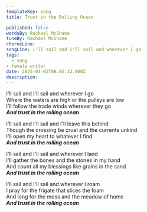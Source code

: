 ```yaml
---
templateKey: song
title: Trust in the Rolling Ocean

published: false
wordsBy: Rachael McShane
tuneBy: Rachael McShane
chorusLine: 
songLine: I'll sail and I'll sail and wherever I go
tags:
  - song
- female writer
date: 2025-04-03T08:05:12.000Z
description: 
---
```

I'll sail and I'll sail and wherever I go\
Where the waters are high or the pulleys are low\
I'll follow the trade winds wherever they go\
***And trust in the rolling ocean***

I'll sail and I'll sail and I'll leave this behind\
Though the crossing be cruel and the currents unkind\
I'll open my heart to whatever I find\
***And trust in the rolling ocean***

I'll sail and I'll sail and wherever I land\
I'll gather the bones and the stones in my hand\
And count all my blessings like grains in the sand\
***And trust in the rolling ocean***

I'll sail and I'll sail and wherever I roam\
I pray for the frigate that slices the foam\
And long for the moss and the meadow of home\
***And trust in the rolling ocean***
